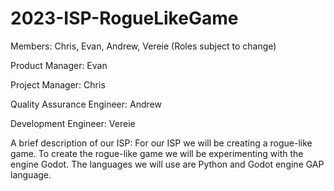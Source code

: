# 2023-ISP-RogueLikeGame

Members: Chris, Evan, Andrew, Vereie
(Roles subject to change)

Product Manager: Evan 

Project Manager: Chris 

Quality Assurance Engineer: Andrew 

Development Engineer: Vereie

A brief description of our ISP:
For our ISP we will be creating a rogue-like game. To create the rogue-like game we will be experimenting with the engine Godot. The languages we will use are Python and Godot engine GAP language. 
